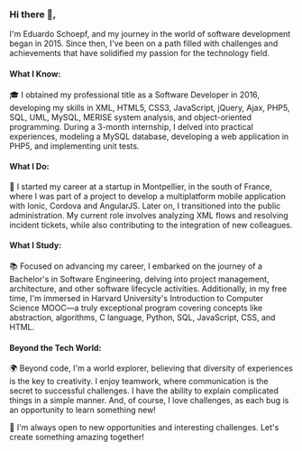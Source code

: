 ### Hi there 👋,  
I'm Eduardo Schoepf, and my journey in the world of software development began in 2015. Since then, I've been on a path filled with challenges and achievements that have solidified my passion for the technology field.
#### What I Know:
🎓 I obtained my professional title as a Software Developer in 2016, developing my skills in XML, HTML5, CSS3, JavaScript, jQuery, Ajax, PHP5, SQL, UML, MySQL, MERISE system analysis, and object-oriented programming. During a 3-month internship, I delved into practical experiences, modeling a MySQL database, developing a web application in PHP5, and implementing unit tests.
#### What I Do:
📱 I started my career at a startup in Montpellier, in the south of France, where I was part of a project to develop a multiplatform mobile application with Ionic, Cordova and AngularJS. Later on, I transitioned into the public administration. My current role involves analyzing XML flows and resolving incident tickets, while also contributing to the integration of new colleagues. 
#### What I Study:
📚 Focused on advancing my career, I embarked on the journey of a Bachelor's in Software Engineering, delving into project management, architecture, and other software lifecycle activities. Additionally, in my free time, I'm immersed in Harvard University's Introduction to Computer Science MOOC—a truly exceptional program covering concepts like abstraction, algorithms, C language, Python, SQL, JavaScript, CSS, and HTML.
#### Beyond the Tech World:
🌍 Beyond code, I'm a world explorer, believing that diversity of experiences is the key to creativity. I enjoy teamwork, where communication is the secret to successful challenges. I have the ability to explain complicated things in a simple manner. And, of course, I love challenges, as each bug is an opportunity to learn something new!

🚀 I'm always open to new opportunities and interesting challenges. Let's create something amazing together!
